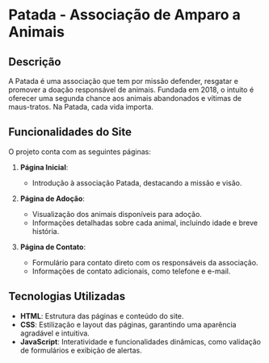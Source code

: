 # Patada - Associação de Amparo a Animais

## Descrição

A Patada é uma associação que tem por missão defender, resgatar e promover a doação responsável de animais. Fundada em 2018, o intuito é oferecer uma segunda chance aos animais abandonados e vítimas de maus-tratos. Na Patada, cada vida importa.

## Funcionalidades do Site

O projeto conta com as seguintes páginas:

1. **Página Inicial**:

   - Introdução à associação Patada, destacando a missão e visão.

2. **Página de Adoção**:

   - Visualização dos animais disponíveis para adoção.
   - Informações detalhadas sobre cada animal, incluindo idade e breve história.

3. **Página de Contato**:
   - Formulário para contato direto com os responsáveis da associação.
   - Informações de contato adicionais, como telefone e e-mail.

## Tecnologias Utilizadas

- **HTML**: Estrutura das páginas e conteúdo do site.
- **CSS**: Estilização e layout das páginas, garantindo uma aparência agradável e intuitiva.
- **JavaScript**: Interatividade e funcionalidades dinâmicas, como validação de formulários e exibição de alertas.
